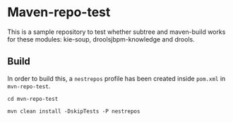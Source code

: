 # Maven-repo-test

This is a sample repository to test whether subtree and maven-build works for these modules: kie-soup, droolsjbpm-knowledge and drools.

## Build 

In order to build this, a `nestrepos` profile has been created inside `pom.xml` in `mvn-repo-test`.

`cd mvn-repo-test`

`mvn clean install -DskipTests -P nestrepos`